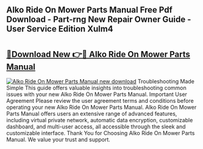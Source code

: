 ## Alko Ride On Mower Parts Manual Free Pdf Download - Part-rng New Repair Owner Guide - User Service Edition Xulm4

# <h2><a href="http://cf13983.oget.top/?id=Alko+Ride+On+Mower+Parts+Manual">🔗Download New 👉🔴 Alko Ride On Mower Parts Manual</a></h2>

[![Alko Ride On Mower Parts Manual new download](https://i.imgur.com/5g1atiW.png)](http://cf13983.oget.top/?id=Alko+Ride+On+Mower+Parts+Manual)
Troubleshooting Made Simple This guide offers valuable insights into troubleshooting common issues with your new Alko Ride On Mower Parts Manual. Important User Agreement Please review the user agreement terms and conditions before operating your new Alko Ride On Mower Parts Manual. Alko Ride On Mower Parts Manual offers users an extensive range of advanced features, including virtual private network, automatic data encryption, customizable dashboard, and multi-user access, all accessible through the sleek and customizable interface. Thank You for Choosing Alko Ride On Mower Parts Manual. We value your trust and support.
